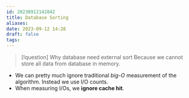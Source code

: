 ```yaml
---
id: 20230912142842
title: Database Sorting
aliases: 
date: 2023-09-12 14:28
draft: false
tags:
---
```

> [!question] Why database need external sort
> Because we cannot store all data from database in memory. 

- We can pretty much ignore traditional *big-O* measurement of the algorithm. Instead we use I/O counts. 
- When measuring I/Os, we **ignore cache hit**. 
